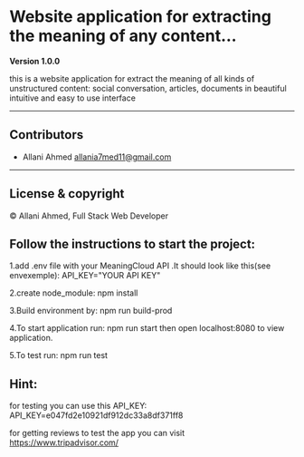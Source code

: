 # Website application for extracting the meaning of any content...

**Version 1.0.0**

this is a website application for extract the meaning of all kinds of unstructured content: social conversation, articles, documents in beautiful intuitive and easy to use interface

---

## Contributors
- Allani Ahmed <allania7med11@gmail.com>

---
## License & copyright
© Allani Ahmed, Full Stack Web Developer

## Follow the instructions to start the project:

1.add .env file with your MeaningCloud API .It should look like this(see envexemple):
API_KEY="YOUR API KEY"

2.create node_module:
npm install 

3.Build environment by:
npm run build-prod

4.To start application run:
npm run start
then open localhost:8080 to view application.

5.To test run:
npm run test


## Hint:
for testing you can use this API_KEY:
API_KEY=e047fd2e10921df912dc33a8df371ff8

for getting reviews to test the app you can visit https://www.tripadvisor.com/

